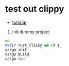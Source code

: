 # test out clippy

- [tutorial](https://zhauniarovich.com/post/2021/2021-09-pedantic-clippy/)

1) init dummy project

```bash
cd
mkdir rust_clippy && cd $_
cargo init .
cargo build
cargo run
```



```rust

```
